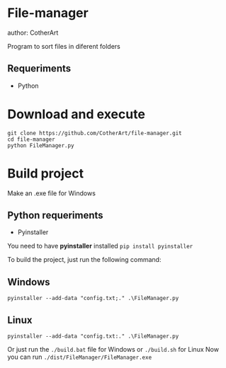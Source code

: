# File-manager

author: CotherArt

Program to sort files in diferent folders

## Requeriments
- Python

# Download and execute

```
git clone https://github.com/CotherArt/file-manager.git
cd file-manager
python FileManager.py
```
<!-- # Windows no python
You can use the executable for Windows without needing to install python
```
git clone https://github.com/CotherArt/file-manager.git
cd file-manager/dist/FileManager/
FileManager.exe
``` -->

# Build project
Make an .exe file for Windows
## Python requeriments
- Pyinstaller

You need to have **pyinstaller** installed
`pip install pyinstaller`

To build the project, just run the following command:
## Windows
```
pyinstaller --add-data "config.txt;." .\FileManager.py
```
## Linux
```
pyinstaller --add-data "config.txt:." .\FileManager.py
```
Or just run the `./build.bat` file for Windows or `./build.sh` for Linux
Now you can run `./dist/FileManager/FileManager.exe`